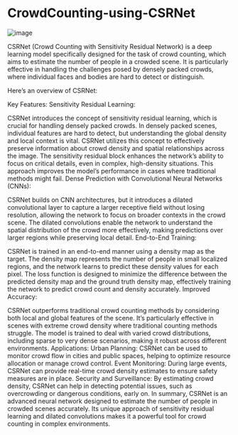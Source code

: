 # CrowdCounting-using-CSRNet

![image](https://github.com/user-attachments/assets/08c008e5-815e-43a9-b352-3ee32a8d811f)


CSRNet (Crowd Counting with Sensitivity Residual Network) is a deep learning model specifically designed for the task of crowd counting, which aims to estimate the number of people in a crowded scene. It is particularly effective in handling the challenges posed by densely packed crowds, where individual faces and bodies are hard to detect or distinguish.

Here’s an overview of CSRNet:

Key Features:
Sensitivity Residual Learning:

CSRNet introduces the concept of sensitivity residual learning, which is crucial for handling densely packed crowds. In densely packed scenes, individual features are hard to detect, but understanding the global density and local context is vital. CSRNet utilizes this concept to effectively preserve information about crowd density and spatial relationships across the image.
The sensitivity residual block enhances the network’s ability to focus on critical details, even in complex, high-density situations. This approach improves the model’s performance in cases where traditional methods might fail.
Dense Prediction with Convolutional Neural Networks (CNNs):

CSRNet builds on CNN architectures, but it introduces a dilated convolutional layer to capture a larger receptive field without losing resolution, allowing the network to focus on broader contexts in the crowd scene.
The dilated convolutions enable the network to understand the spatial distribution of the crowd more effectively, making predictions over larger regions while preserving local detail.
End-to-End Training:

CSRNet is trained in an end-to-end manner using a density map as the target. The density map represents the number of people in small localized regions, and the network learns to predict these density values for each pixel.
The loss function is designed to minimize the difference between the predicted density map and the ground truth density map, effectively training the network to predict crowd count and density accurately.
Improved Accuracy:

CSRNet outperforms traditional crowd counting methods by considering both local and global features of the scene. It’s particularly effective in scenes with extreme crowd density where traditional counting methods struggle.
The model is trained to deal with varied crowd distributions, including sparse to very dense scenarios, making it robust across different environments.
Applications:
Urban Planning: CSRNet can be used to monitor crowd flow in cities and public spaces, helping to optimize resource allocation or manage crowd control.
Event Monitoring: During large events, CSRNet can provide real-time crowd density estimates to ensure safety measures are in place.
Security and Surveillance: By estimating crowd density, CSRNet can help in detecting potential issues, such as overcrowding or dangerous conditions, early on.
In summary, CSRNet is an advanced neural network designed to estimate the number of people in crowded scenes accurately. Its unique approach of sensitivity residual learning and dilated convolutions makes it a powerful tool for crowd counting in complex environments.
